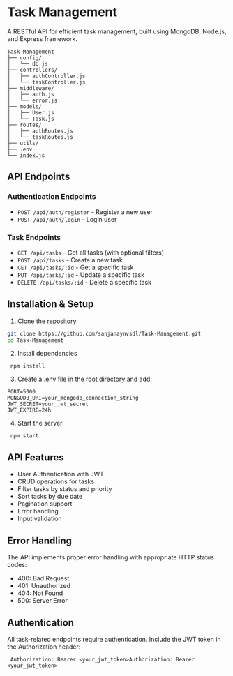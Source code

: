 # Task Management 
A RESTful API for efficient task management, built using MongoDB, Node.js, and Express framework.

```
Task-Management
├── config/
│   └── db.js
├── controllers/
│   ├── authController.js
│   └── taskController.js
├── middleware/
│   ├── auth.js
│   └── error.js
├── models/
│   ├── User.js
│   └── Task.js
├── routes/
│   ├── authRoutes.js
│   └── taskRoutes.js
├── utils/
├── .env
└── index.js
```
 

## API Endpoints

### Authentication Endpoints
- `POST /api/auth/register` - Register a new user
- `POST /api/auth/login` - Login user

### Task Endpoints
- `GET /api/tasks` - Get all tasks (with optional filters)
- `POST /api/tasks` - Create a new task
- `GET /api/tasks/:id` - Get a specific task
- `PUT /api/tasks/:id` - Update a specific task
- `DELETE /api/tasks/:id` - Delete a specific task

## Installation & Setup

 1. Clone the repository

   ```bash
   git clone https://github.com/sanjanaynvsdl/Task-Management.git
   cd Task-Management

```

2. Install dependencies

```shellscript
 npm install

```


3. Create a .env file in the root directory and add:

```plaintext
PORT=5000
MONGODB_URI=your_mongodb_connection_string
JWT_SECRET=your_jwt_secret
JWT_EXPIRE=24h

```


4. Start the server

```shellscript
 npm start

```




## API Features

- User Authentication with JWT
- CRUD operations for tasks
- Filter tasks by status and priority
- Sort tasks by due date
- Pagination support
- Error handling
- Input validation


## Error Handling

The API implements proper error handling with appropriate HTTP status codes:

- 400: Bad Request
- 401: Unauthorized
- 404: Not Found
- 500: Server Error


## Authentication

All task-related endpoints require authentication. Include the JWT token in the Authorization header:

```plaintext
 Authorization: Bearer <your_jwt_token>Authorization: Bearer <your_jwt_token>

```



